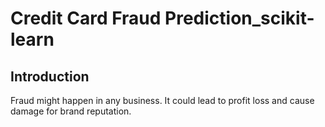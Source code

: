 # Credit Card Fraud Prediction_scikit-learn

## Introduction
Fraud might happen in any business. It could lead to profit loss and cause damage for brand reputation.
